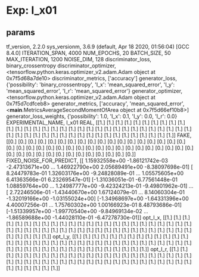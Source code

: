 # Exp: I_x01
## params
tf_version, 2.2.0
sys_versionm, 3.6.9 (default, Apr 18 2020, 01:56:04) 
[GCC 8.4.0]
ITERATION_SPAN, 4000
NUM_EPOCHS, 20
BATCH_SIZE, 50
MAX_ITERATION, 1200
NOISE_DIM, 128
discriminator_loss, binary_crossentropy
discriminator_optimizer, <tensorflow.python.keras.optimizer_v2.adam.Adam object at 0x7f5d68a7de10>
discriminator_metrics, ['accuracy']
generator_loss, {'possibility': 'binary_crossentropy', 'I_x': 'mean_squared_error', 'I_y': 'mean_squared_error', 'I_r': 'mean_squared_error'}
generator_optimizer, <tensorflow.python.keras.optimizer_v2.adam.Adam object at 0x7f5d7cdfceb8>
generator_metrics, ['accuracy', 'mean_squared_error', <__main__.MetricsAverageSecondMomentOfArea object at 0x7f5d66ef10b8>]
generator_loss_weights, {'possibility': 1.0, 'I_x': 0.1, 'I_y': 0.0, 'I_r': 0.0}
EXPERIMENTAL_NAME, I_x01
REAL, [[1.]
 [1.]
 [1.]
 [1.]
 [1.]
 [1.]
 [1.]
 [1.]
 [1.]
 [1.]
 [1.]
 [1.]
 [1.]
 [1.]
 [1.]
 [1.]
 [1.]
 [1.]
 [1.]
 [1.]
 [1.]
 [1.]
 [1.]
 [1.]
 [1.]
 [1.]
 [1.]
 [1.]
 [1.]
 [1.]
 [1.]
 [1.]
 [1.]
 [1.]
 [1.]
 [1.]
 [1.]
 [1.]
 [1.]
 [1.]
 [1.]
 [1.]
 [1.]
 [1.]
 [1.]
 [1.]
 [1.]
 [1.]
 [1.]
 [1.]]
FAKE, [[0.]
 [0.]
 [0.]
 [0.]
 [0.]
 [0.]
 [0.]
 [0.]
 [0.]
 [0.]
 [0.]
 [0.]
 [0.]
 [0.]
 [0.]
 [0.]
 [0.]
 [0.]
 [0.]
 [0.]
 [0.]
 [0.]
 [0.]
 [0.]
 [0.]
 [0.]
 [0.]
 [0.]
 [0.]
 [0.]
 [0.]
 [0.]
 [0.]
 [0.]
 [0.]
 [0.]
 [0.]
 [0.]
 [0.]
 [0.]
 [0.]
 [0.]
 [0.]
 [0.]
 [0.]
 [0.]
 [0.]
 [0.]
 [0.]
 [0.]]
FIXED_NOISE_FOR_PREDICT, [[ 1.15932558e+00 -1.86121742e-03 -2.47313671e+00 ...  1.46922790e+00
   2.05689491e+00 -8.38097698e-01]
 [ 8.24479783e-01  1.32603176e+00 -9.24828089e-01 ...  1.05575605e+00
   6.41363566e-01  6.23269547e-01]
 [-1.31036051e-01 -6.77561448e-01  1.08859764e+00 ...  1.24987777e+00
  -9.42324213e-01 -9.49801962e-01]
 ...
 [ 2.72246506e-01 -1.43440670e+00  1.67124079e-01 ...  8.14060304e-01
  -1.32019166e+00 -1.03155024e+00]
 [-1.34968697e+00 -1.64331396e+00  4.40007256e-01 ...  1.75760302e+00
   1.00166923e-01  8.48793686e-01]
 [-1.51339957e+00 -1.99770540e+00 -9.84969134e-02 ... -1.86589688e+00
  -1.44028110e-01 -6.47278730e-01]]
opt_I_x, [[1.]
 [1.]
 [1.]
 [1.]
 [1.]
 [1.]
 [1.]
 [1.]
 [1.]
 [1.]
 [1.]
 [1.]
 [1.]
 [1.]
 [1.]
 [1.]
 [1.]
 [1.]
 [1.]
 [1.]
 [1.]
 [1.]
 [1.]
 [1.]
 [1.]
 [1.]
 [1.]
 [1.]
 [1.]
 [1.]
 [1.]
 [1.]
 [1.]
 [1.]
 [1.]
 [1.]
 [1.]
 [1.]
 [1.]
 [1.]
 [1.]
 [1.]
 [1.]
 [1.]
 [1.]
 [1.]
 [1.]
 [1.]
 [1.]
 [1.]]
opt_I_y, [[1.]
 [1.]
 [1.]
 [1.]
 [1.]
 [1.]
 [1.]
 [1.]
 [1.]
 [1.]
 [1.]
 [1.]
 [1.]
 [1.]
 [1.]
 [1.]
 [1.]
 [1.]
 [1.]
 [1.]
 [1.]
 [1.]
 [1.]
 [1.]
 [1.]
 [1.]
 [1.]
 [1.]
 [1.]
 [1.]
 [1.]
 [1.]
 [1.]
 [1.]
 [1.]
 [1.]
 [1.]
 [1.]
 [1.]
 [1.]
 [1.]
 [1.]
 [1.]
 [1.]
 [1.]
 [1.]
 [1.]
 [1.]
 [1.]
 [1.]]
opt_I_r, [[1.]
 [1.]
 [1.]
 [1.]
 [1.]
 [1.]
 [1.]
 [1.]
 [1.]
 [1.]
 [1.]
 [1.]
 [1.]
 [1.]
 [1.]
 [1.]
 [1.]
 [1.]
 [1.]
 [1.]
 [1.]
 [1.]
 [1.]
 [1.]
 [1.]
 [1.]
 [1.]
 [1.]
 [1.]
 [1.]
 [1.]
 [1.]
 [1.]
 [1.]
 [1.]
 [1.]
 [1.]
 [1.]
 [1.]
 [1.]
 [1.]
 [1.]
 [1.]
 [1.]
 [1.]
 [1.]
 [1.]
 [1.]
 [1.]
 [1.]]
